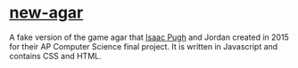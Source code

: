 # <a href="agar.isaacpugh.com" target="_blank">new-agar</a>
A fake version of the game agar that <a href="https://github.com/ipugh" target="_blank">Isaac Pugh</a> and Jordan created in 2015 for their AP Computer Science final project. It is written in Javascript and contains CSS and HTML.
